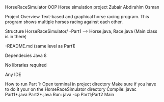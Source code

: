 HorseRaceSimulator
OOP Horse simulation project Zubair Abdirahim Osman 

Project Overview
Text-based and graphical horse racing program. This program shows multiple horses racing against each other.

Structure
HorseRaceSimulator/
-Part1 --> Horse.java, Race.java (Main class is in there)

-README.md (same level as Part1)

Dependecies
Java 8

No libraries required

Any IDE

How to run Part 1:
Open terminal in project directory
Make sure if you have to do it your on the HorseRaceSimulator directory
Compile: javac Part1\*.java Part2\*.java
Run: java -cp Part1;Part2 Main
